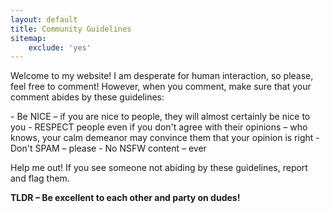```yaml
---
layout: default
title: Community Guidelines
sitemap:
    exclude: 'yes'
---
```

<p class="nomargin">Welcome to my website! I am desperate for human interaction, so please, feel free to comment! However, when you comment, make sure that your comment abides by these guidelines:</p>
- Be NICE – if you are nice to people, they will almost certainly be nice to you
- RESPECT people even if you don't agree with their opinions – who knows, your calm demeanor may convince them that your opinion is right
- Don't SPAM – please
- No NSFW content – ever

Help me out! If you see someone not abiding by these guidelines, report and flag them.

__TLDR – Be excellent to each other and party on dudes!__
